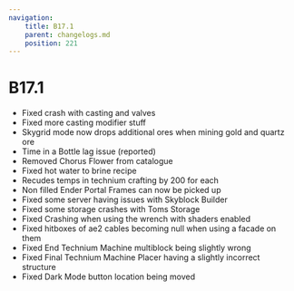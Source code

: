 ```yaml
---
navigation:
    title: B17.1
    parent: changelogs.md
    position: 221
---
```


# B17.1
- Fixed crash with casting and valves
- Fixed more casting modifier stuff
- Skygrid mode now drops additional ores when mining gold and quartz ore
- Time in a Bottle lag issue (reported)
- Removed Chorus Flower from catalogue
- Fixed hot water to brine recipe
- Recudes temps in technium crafting by 200 for each 
- Non filled Ender Portal Frames can now be picked up
- Fixed some server having issues with Skyblock Builder
- Fixed some storage crashes with Toms Storage
- Fixed Crashing when using the wrench with shaders enabled
- Fixed hitboxes of ae2 cables becoming null when using a facade on them
- Fixed End Technium Machine multiblock being slightly wrong
- Fixed Final Technium Machine Placer having a slightly incorrect structure 
- Fixed Dark Mode button location being moved
